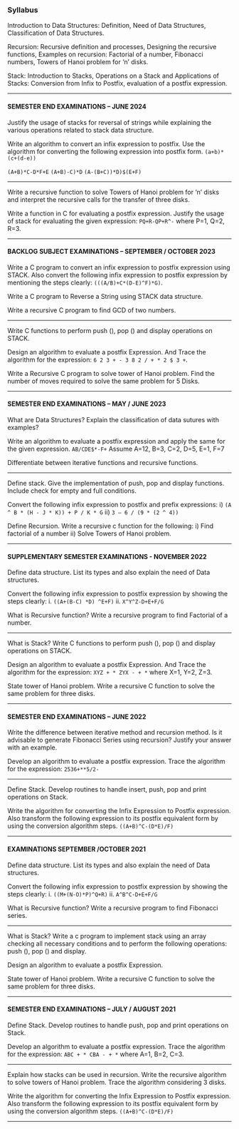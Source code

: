 
### Syllabus

Introduction to Data Structures: Definition, Need of Data Structures, Classification of Data Structures.

Recursion: Recursive definition and processes, Designing the recursive functions, Examples on recursion: Factorial of a number, Fibonacci numbers, Towers of Hanoi problem for ‘n’ disks.

Stack: Introduction to Stacks, Operations on a Stack and Applications of Stacks: Conversion from Infix to Postfix, evaluation of a postfix expression.

____

#### SEMESTER END EXAMINATIONS – JUNE 2024

Justify the usage of stacks for reversal of strings while explaining the various operations related to stack data structure.

Write an algorithm to convert an infix expression to postfix. Use the algorithm for converting the following expression into postfix form. `(a+b)*(c+(d-e))`

`(A+B)*C-D*F+E`
`(A+B)-C)*D`
`(A-(B+C))*D)$(E+F)`

___

Write a recursive function to solve Towers of Hanoi problem for ‘n’ disks and interpret the recursive calls for the transfer of three disks.

Write a function in C for evaluating a postfix expression. Justify the usage of stack for evaluating the given expression:
`PQ+R-QP+R^-` where P=1, Q=2, R=3.

___

#### BACKLOG SUBJECT EXAMINATIONS – SEPTEMBER / OCTOBER 2023


Write a C program to convert an infix expression to postfix expression using STACK. Also convert the following infix expression to postfix expression by mentioning the steps clearly: `(((A/B)+C*(D-E)^F)*G)`.

Write a C program to Reverse a String using STACK data structure.

Write a recursive C program to find GCD of two numbers.

____

Write C functions to perform push (), pop () and display operations on STACK.

Design an algorithm to evaluate a postfix Expression. And Trace the algorithm for the expression: `6 2 3 + - 3 8 2 / + * 2 $ 3 +`.

Write a Recursive C program to solve tower of Hanoi problem. Find the number of moves required to solve the same problem for 5 Disks.

____

#### SEMESTER END EXAMINATIONS – MAY / JUNE 2023

What are Data Structures? Explain the classification of data sutures with examples?

Write an algorithm to evaluate a postfix expression and apply the same for the given expression. `AB/CDE$*-F+` 
Assume A=12, B=3, C=2, D=5, E=1, F=7

Differentiate between iterative functions and recursive functions.

____

Define stack. Give the implementation of push, pop and display functions. Include check for empty and full conditions.

Convert the following infix expression to postfix and prefix expressions:
i) `(A ^ B * (H - J * K)) + P / K * G`
ii) `3 – 6 / (9 * (2 ^ 4))`

Define Recursion. Write a recursive c function for the following:
i) Find factorial of a number
ii) Solve Towers of Hanoi problem.

_____

#### SUPPLEMENTARY SEMESTER EXAMINATIONS - NOVEMBER 2022


Define data structure. List its types and also explain the need of Data structures.

Convert the following infix expression to postfix expression by
showing the steps clearly:
i. `((A+(B-C) *D) ^E+F)`
ii. `X^Y^Z-D+E+F/G`

What is Recursive function? Write a recursive program to find
Factorial of a number.

____

What is Stack? Write C functions to perform push (), pop () and display operations on STACK.

Design an algorithm to evaluate a postfix Expression. And Trace the algorithm for the expression:
`XYZ + * ZYX - + *` where X=1, Y=2, Z=3.

State tower of Hanoi problem. Write a recursive C function to solve the same problem for three disks.

___

#### SEMESTER END EXAMINATIONS – JUNE 2022

Write the difference between iterative method and recursion method. Is it advisable to generate Fibonacci Series using recursion? Justify your answer with an example.

Develop an algorithm to evaluate a postfix expression. Trace the algorithm for the expression:
`2536+**5/2-`

___

Define Stack. Develop routines to handle insert, push, pop and print operations on Stack.

Write the algorithm for converting the Infix Expression to Postfix expression. Also transform the following expression to its postfix equivalent form by using the conversion algorithm steps.
`((A+B)^C-(D*E)/F)`

____

#### EXAMINATIONS SEPTEMBER /OCTOBER 2021

Define data structure. List its types and also explain the need of Data structures.

Convert the following infix expression to postfix expression by
showing the steps clearly:
i. `((M+(N-O)*P)^Q+R)`
ii. `A^B^C-D+E+F/G`

What is Recursive function? Write a recursive program to find
Fibonacci series.

___

What is Stack? Write a c program to implement stack using an array checking all necessary conditions and to perform the following operations: push (), pop () and display.

Design an algorithm to evaluate a postfix Expression.

State tower of Hanoi problem. Write a recursive C function to solve the same problem for three disks.

_____

#### SEMESTER END EXAMINATIONS – JULY / AUGUST 2021

Define Stack. Develop routines to handle push, pop and print
operations on Stack.

Develop an algorithm to evaluate a postfix expression. Trace the algorithm for the expression:
`ABC + * CBA - + *` where A=1, B=2, C=3.

____

Explain how stacks can be used in recursion. Write the recursive algorithm to solve towers of Hanoi problem. Trace the algorithm considering 3 disks.

Write the algorithm for converting the Infix Expression to Postfix expression. Also transform the following expression to its postfix equivalent form by using the conversion algorithm steps.
`((A+B)^C-(D*E)/F)`


____


